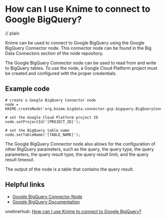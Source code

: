 # How can I use Knime to connect to Google BigQuery?
// plain

Knime can be used to connect to Google BigQuery using the Google BigQuery Connector node. This connector node can be found in the Big Data Connectors section of the node repository.

The Google BigQuery Connector node can be used to read from and write to BigQuery tables. To use the node, a Google Cloud Platform project must be created and configured with the proper credentials.

## Example code

```
# create a Google BigQuery Connector node
node = KNIME.createNode('org.knime.bigdata.connector.gcp.bigquery.BigQueryConnectorNodeFactory');

# set the Google Cloud Platform project ID
node.setProjectId('[PROJECT_ID]');

# set the BigQuery table name
node.setTableName('[TABLE_NAME]');
```

The Google BigQuery Connector node also allows for the configuration of other BigQuery parameters, such as the query, the query type, the query parameters, the query result type, the query result limit, and the query result timeout.

The output of the node is a table that contains the query result.

## Helpful links
- [Google BigQuery Connector Node](https://www.knime.com/node/bigdata/connector/gcp/bigquery)
- [Google BigQuery Documentation](https://cloud.google.com/bigquery/docs)

onelinerhub: [How can I use Knime to connect to Google BigQuery?](https://onelinerhub.com/google-big-query/how-can-i-use-knime-to-connect-to-google-bigquery)